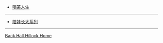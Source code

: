 <!-- docs/Teasidebar.md -->

* [喝茶人生](/docs/TeaNCaffee.md)
***
+ [陪娃长大系列](https://hallhillock.com/DocsMD/docs/index.html)
***
 <i class="fa fa-home" aria-hidden="true"></i> [Back Hall Hillock Home](https://hallhillock.com)
